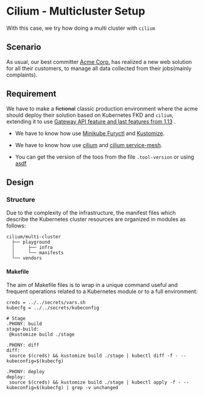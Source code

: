 # Cilium - Multicluster Setup

With this case, we try how doing a multi cluster with `cilium`

## Scenario

As usual, our best committer [Acme Corp.](https://it.wikipedia.org/wiki/Acme_Corporation) has realized a new web solution for all their customers, to manage all data collected from their jobs(mainly complaints).

## Requirement

We have to make a ~~fictional~~ classic production environment where the acme should deploy their solution based on Kubernetes FKD and `cilium`, extending it to use [Gateway API feature and last features from 1.13](https://isovalent.com/blog/post/cilium-release-113/) .

- We have to know how use [Minikube](https://kubernetes.io/docs/tutorials/hello-minikube/),[Furyctl](https://github.com/sighupio/furyctl) and [Kustomize](https://kustomize.io/).
- We have to know how use [cilium](https://keda.sh/docs/2.10/concepts/) and [cilium service-mesh](https://docs.cilium.io/en/latest/network/clustermesh/).

- You can get the version of the toos from the file `.tool-version` or using [asdf](https://asdf-vm.com/)


## Design

### Structure

Due to the complexity of the infrastructure, the manifest files which describe the Kubernetes cluster resources are organized in modules as follows:

```(shell)
cilium/multi-cluster
  ├── playground
  │     ├── infra
  │     └── manifests
  └── vendors
```

#### Makefile

The aim of Makefile files is to wrap in a unique command useful and frequent operations related to a Kubernetes module or to a full environment:

```(makefile)
creds = ../../secrets/vars.sh
kubecfg = ../../secrets/kubeconfig

# Stage
.PHONY: build
stage-build:
 @kustomize build ./stage

.PHONY: diff
diff:
 source $(creds) && kustomize build ./stage | kubectl diff -f - --kubeconfig=$(kubecfg) 

.PHONY: deploy
deploy:
 source $(creds) && kustomize build ./stage | kubectl apply -f - --kubeconfig=$(kubecfg) | grep -v unchanged
```
